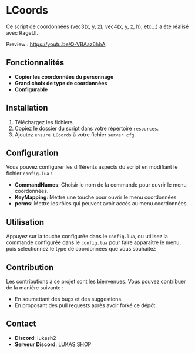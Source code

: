 # LCoords

Ce script de coordonnées (vec3(x, y, z), vec4(x, y, z, h), etc...) a été réalisé avec RageUI.

Preview : https://youtu.be/Q-VBAaz6hhA

## Fonctionnalités

- **Copier les coordonnées du personnage**
- **Grand choix de type de coordonnées**
- **Configurable**

## Installation

1. Téléchargez les fichiers.
2. Copiez le dossier du script dans votre répertoire `resources`.
3. Ajoutez `ensure LCoords` à votre fichier `server.cfg`.

## Configuration

Vous pouvez configurer les différents aspects du script en modifiant le fichier `config.lua` :
- **CommandNames**: Choisir le nom de la commande pour ouvrir le menu coordonnées.
- **KeyMapping**: Mettre une touche pour ouvrir le menu coordonnées
- **perms**: Mettre les rôles qui peuvent avoir accès au menu coordonnées.

## Utilisation

Appuyez sur la touche configurée dans le `config.lua`, ou utilisez la commande configurée dans le `config.lua` pour faire apparaître le menu, puis sélectionnez le type de coordonnées que vous souhaitez

## Contribution

Les contributions à ce projet sont les bienvenues. Vous pouvez contribuer de la manière suivante :
- En soumettant des bugs et des suggestions.
- En proposant des pull requests après avoir forké ce dépôt.

## Contact

- **Discord**: lukash2
- **Serveur Discord**: [LUKAS SHOP](https://discord.gg/UDktyuc4aN)
